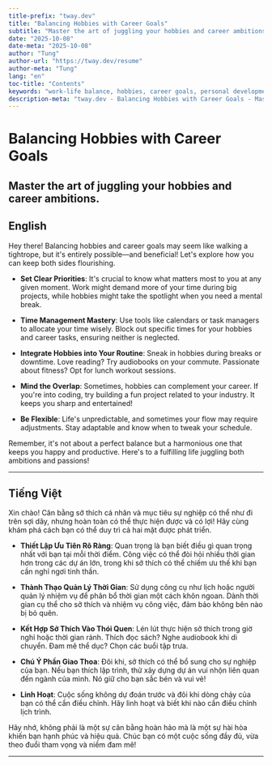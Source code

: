 ```yaml
---
title-prefix: "tway.dev"
title: "Balancing Hobbies with Career Goals"
subtitle: "Master the art of juggling your hobbies and career ambitions."
date: "2025-10-08"
date-meta: "2025-10-08"
author: "Tung"
author-url: "https://tway.dev/resume"
author-meta: "Tung"
lang: "en"
toc-title: "Contents"
keywords: "work-life balance, hobbies, career goals, personal development, productivity"
description-meta: "tway.dev - Balancing Hobbies with Career Goals - Master the art of juggling your hobbies and career ambitions."
---
```


# Balancing Hobbies with Career Goals
## Master the art of juggling your hobbies and career ambitions.

## English
Hey there! Balancing hobbies and career goals may seem like walking a tightrope, but it's entirely possible—and beneficial! Let's explore how you can keep both sides flourishing.

- **Set Clear Priorities**: It's crucial to know what matters most to you at any given moment. Work might demand more of your time during big projects, while hobbies might take the spotlight when you need a mental break.

- **Time Management Mastery**: Use tools like calendars or task managers to allocate your time wisely. Block out specific times for your hobbies and career tasks, ensuring neither is neglected.

- **Integrate Hobbies into Your Routine**: Sneak in hobbies during breaks or downtime. Love reading? Try audiobooks on your commute. Passionate about fitness? Opt for lunch workout sessions.

- **Mind the Overlap**: Sometimes, hobbies can complement your career. If you're into coding, try building a fun project related to your industry. It keeps you sharp and entertained!

- **Be Flexible**: Life's unpredictable, and sometimes your flow may require adjustments. Stay adaptable and know when to tweak your schedule.

Remember, it's not about a perfect balance but a harmonious one that keeps you happy and productive. Here's to a fulfilling life juggling both ambitions and passions!

---

## Tiếng Việt
Xin chào! Cân bằng sở thích cá nhân và mục tiêu sự nghiệp có thể như đi trên sợi dây, nhưng hoàn toàn có thể thực hiện được và có lợi! Hãy cùng khám phá cách bạn có thể duy trì cả hai mặt được phát triển.

- **Thiết Lập Ưu Tiên Rõ Ràng**: Quan trọng là bạn biết điều gì quan trọng nhất với bạn tại mỗi thời điểm. Công việc có thể đòi hỏi nhiều thời gian hơn trong các dự án lớn, trong khi sở thích có thể chiếm ưu thế khi bạn cần nghỉ ngơi tinh thần.

- **Thành Thạo Quản Lý Thời Gian**: Sử dụng công cụ như lịch hoặc người quản lý nhiệm vụ để phân bổ thời gian một cách khôn ngoan. Dành thời gian cụ thể cho sở thích và nhiệm vụ công việc, đảm bảo không bên nào bị bỏ quên.

- **Kết Hợp Sở Thích Vào Thói Quen**: Lén lút thực hiện sở thích trong giờ nghỉ hoặc thời gian rảnh. Thích đọc sách? Nghe audiobook khi di chuyển. Đam mê thể dục? Chọn các buổi tập trưa.

- **Chú Ý Phần Giao Thoa**: Đôi khi, sở thích có thể bổ sung cho sự nghiệp của bạn. Nếu bạn thích lập trình, thử xây dựng dự án vui nhộn liên quan đến ngành của mình. Nó giữ cho bạn sắc bén và vui vẻ!

- **Linh Hoạt**: Cuộc sống không dự đoán trước và đôi khi dòng chảy của bạn có thể cần điều chỉnh. Hãy linh hoạt và biết khi nào cần điều chỉnh lịch trình.

Hãy nhớ, không phải là một sự cân bằng hoàn hảo mà là một sự hài hòa khiến bạn hạnh phúc và hiệu quả. Chúc bạn có một cuộc sống đầy đủ, vừa theo đuổi tham vọng và niềm đam mê!

---